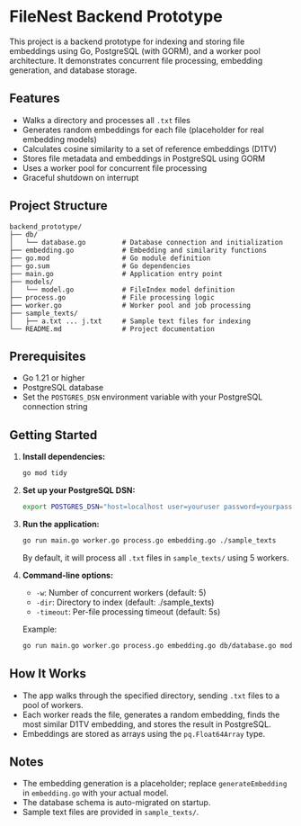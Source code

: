 # FileNest Backend Prototype

This project is a backend prototype for indexing and storing file embeddings using Go, PostgreSQL (with GORM), and a worker pool architecture. It demonstrates concurrent file processing, embedding generation, and database storage.

## Features

- Walks a directory and processes all `.txt` files
- Generates random embeddings for each file (placeholder for real embedding models)
- Calculates cosine similarity to a set of reference embeddings (D1TV)
- Stores file metadata and embeddings in PostgreSQL using GORM
- Uses a worker pool for concurrent file processing
- Graceful shutdown on interrupt

## Project Structure

```
backend_prototype/
├── db/
│   └── database.go         # Database connection and initialization
├── embedding.go            # Embedding and similarity functions
├── go.mod                  # Go module definition
├── go.sum                  # Go dependencies
├── main.go                 # Application entry point
├── models/
│   └── model.go            # FileIndex model definition
├── process.go              # File processing logic
├── worker.go               # Worker pool and job processing
├── sample_texts/
│   ├── a.txt ... j.txt     # Sample text files for indexing
└── README.md               # Project documentation
```

## Prerequisites

- Go 1.21 or higher
- PostgreSQL database
- Set the `POSTGRES_DSN` environment variable with your PostgreSQL connection string

## Getting Started

1. **Install dependencies:**
    ```sh
    go mod tidy
    ```

2. **Set up your PostgreSQL DSN:**
    ```sh
    export POSTGRES_DSN="host=localhost user=youruser password=yourpass dbname=yourdb port=5432 sslmode=disable"
    ```

3. **Run the application:**
    ```sh
    go run main.go worker.go process.go embedding.go ./sample_texts
    ```

    By default, it will process all `.txt` files in `sample_texts/` using 5 workers.

4. **Command-line options:**
    - `-w`: Number of concurrent workers (default: 5)
    - `-dir`: Directory to index (default: ./sample_texts)
    - `-timeout`: Per-file processing timeout (default: 5s)

    Example:
    ```sh
    go run main.go worker.go process.go embedding.go db/database.go models/model.go -w 10 -dir ./sample_texts -timeout 10s
    ```

## How It Works

- The app walks through the specified directory, sending `.txt` files to a pool of workers.
- Each worker reads the file, generates a random embedding, finds the most similar D1TV embedding, and stores the result in PostgreSQL.
- Embeddings are stored as arrays using the `pq.Float64Array` type.

## Notes

- The embedding generation is a placeholder; replace `generateEmbedding` in `embedding.go` with your actual model.
- The database schema is auto-migrated on startup.
- Sample text files are provided in `sample_texts/`.